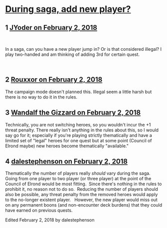# [During saga, add new player?](https://community.fantasyflightgames.com/topic/268909-during-saga-add-new-player/)

## 1 [JYoder on February 2, 2018](https://community.fantasyflightgames.com/topic/268909-during-saga-add-new-player/?do=findComment&comment=3196655)

 

In a saga, can you have a new player jump in? Or is that considered illegal? I play two-handed and am thinking of adding 3rd for certain quest.

 

## 2 [Rouxxor on February 2, 2018](https://community.fantasyflightgames.com/topic/268909-during-saga-add-new-player/?do=findComment&comment=3196659)

The campaign mode doesn't planned this. Illegal seem a little harsh but there is no way to do it in the rules.

## 3 [Wandalf the Gizzard on February 2, 2018](https://community.fantasyflightgames.com/topic/268909-during-saga-add-new-player/?do=findComment&comment=3196710)

Technically, you are not switching heroes, so you wouldn't incur the +1 threat penalty. There really isn't anything in the rules about this, so I would say go for it; especially if you're playing strictly thematically and have a limited set of "legal" heroes for one quest but at some point (Council of Elrond maybe) new heroes become thematically "available."

## 4 [dalestephenson on February 2, 2018](https://community.fantasyflightgames.com/topic/268909-during-saga-add-new-player/?do=findComment&comment=3196769)

Thematically the number of players really *should* vary during the saga.  Going from one player to two player (or three player) at the point of the Council of Elrond would be most fitting.  Since there's nothing in the rules to prohibit it, no reason not to do so.  Reducing the number of players should also be possible, any threat penalty from the removed heroes would apply to the no-longer existent player.   However, the new player would miss out on any permanent boons (and non-encounter deck burdens) that they could have earned on previous quests.

Edited February 2, 2018 by dalestephenson

